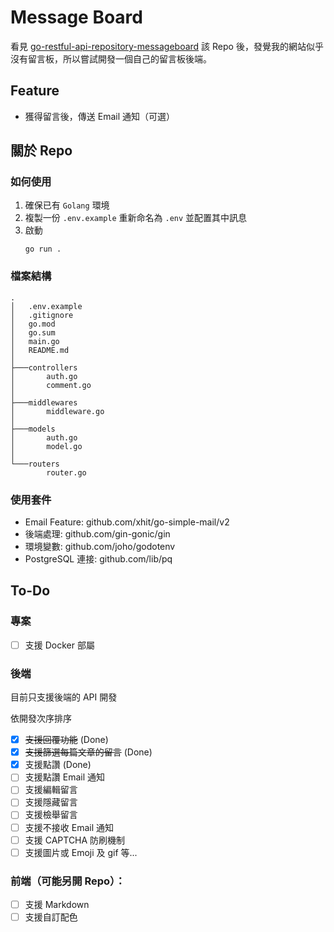 # Message Board

看見 [go-restful-api-repository-messageboard](https://github.com/880831ian/go-restful-api-repository-messageboard) 該 Repo 後，發覺我的網站似乎沒有留言板，所以嘗試開發一個自己的留言板後端。

## Feature

- 獲得留言後，傳送 Email 通知（可選）

## 關於 Repo

### 如何使用

1. 確保已有 `Golang` 環境
2. 複製一份 `.env.example` 重新命名為 `.env` 並配置其中訊息
3. 啟動
    ```
    go run .
    ```

### 檔案結構

```
.
│   .env.example
│   .gitignore
│   go.mod
│   go.sum
│   main.go
│   README.md
│
├───controllers
│       auth.go
│       comment.go
│
├───middlewares
│       middleware.go
│
├───models
│       auth.go
│       model.go
│
└───routers
        router.go
```

### 使用套件

- Email Feature: github.com/xhit/go-simple-mail/v2
- 後端處理: github.com/gin-gonic/gin
- 環境變數: github.com/joho/godotenv
- PostgreSQL 連接: github.com/lib/pq

## To-Do

### 專案

- [ ] 支援 Docker 部屬

### 後端

目前只支援後端的 API 開發

依開發次序排序

- [x] ~~支援回覆功能~~ (Done)
- [x] ~~支援篩選每篇文章的留言~~ (Done)
- [x] 支援點讚 (Done)
- [ ] 支援點讚 Email 通知
- [ ] 支援編輯留言
- [ ] 支援隱藏留言
- [ ] 支援檢舉留言
- [ ] 支援不接收 Email 通知
- [ ] 支援 CAPTCHA 防刷機制
- [ ] 支援圖片或 Emoji 及 gif 等...

### 前端（可能另開 Repo）：

- [ ] 支援 Markdown
- [ ] 支援自訂配色
